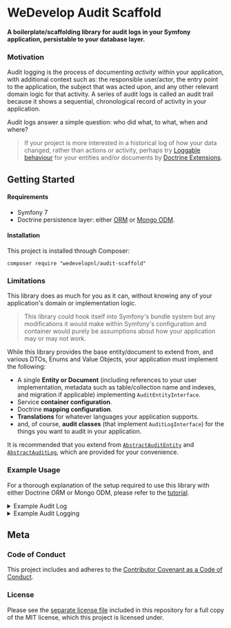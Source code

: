 # WeDevelop Audit Scaffold

**A boilerplate/scaffolding library for audit logs in your Symfony
application, persistable to your database layer.**

### Motivation

Audit logging is the process of documenting _activity_ within your application,
with additional context such as: the responsible user/actor, the entry point to
the application, the subject that was acted upon, and any other relevant domain
logic for that activity.
A series of audit logs is called an audit trail because it shows a sequential,
chronological record of activity in your application.

Audit logs answer a simple question: who did what, to what, when and where?

> If your project is more interested in a historical log of how your data
> changed, rather than actions or activity, perhaps try
> [Loggable behaviour][de-loggable] for your entities and/or documents by
> [Doctrine Extensions][de].

## Getting Started

#### Requirements

- Symfony 7
- Doctrine persistence layer: either [ORM][orm]
  or [Mongo ODM][mongo-odm].

#### Installation

This project is installed through Composer:

```shell
composer require "wedevelopnl/audit-scaffold"
```

### Limitations

This library does as much for you as it can, without knowing any of your
application's domain or implementation logic.

> This library could hook itself into Symfony's bundle system but any
> modifications it would make within Symfony's configuration and container would
> purely be assumptions about how your application may or may not work.

While this library provides the base entity/document to extend from, and various
DTOs, Enums and Value Objects, your application must implement the following:

- A single **Entity or Document** (including references to your user
  implementation, metadata such as table/collection name and indexes, and
  migration if applicable) implementing `AuditEntityInterface`.
- Service **container configuration**.
- Doctrine **mapping configuration**.
- **Translations** for whatever languages your application supports.
- and, of course, **audit classes** (that implement `AuditLogInterface`) for the
  things you want to audit in your application.

It is recommended that you extend from
[`AbstractAuditEntity`](src/Entity/AbstractAuditEntity.php) and
[`AbstractAuditLog`](src/AbstractAuditLog.php), which are provided for your
convenience.

### Example Usage

For a thorough explanation of the setup required to use this library with either
Doctrine ORM or Mongo ODM, please refer to the [tutorial](docs/tutorial.md).

<details>
<summary>Example Audit Log</summary>

```php
<?php declare(strict_types=1);

namespace App\Audit\Account;

use App\Entity\AuditLog as AuditLogEntity;
use App\Entity\User;
use Symfony\Component\Security\Core\User\UserInterface;
use WeDevelop\Audit\AbstractAuditLog;
use WeDevelop\Audit\Entity\AuditEntityInterface;
use WeDevelop\Audit\Entity\Subject;
use WeDevelop\Audit\ValueObject\Context;

final readonly class UserBanned extends AbstractAuditLog
{
    public static function create(
        Context $context,
        User $bannedUser,
        ?\DateTimeInterface $bannedUntil = null,
    ): self {
        return new self($context, Subject::fromObject($bannedUser), new \DateTimeImmutable, [
            'bannedUntil' => $bannedUntil?->format(\DateTimeInterface::RFC3339),
        ]);
    }

    public function createEntity(): AuditEntityInterface
    {
        return AuditLogEntity::fromAuditLog($this);
    }

    public function getMessage(): string
    {
        return 'user.banned';
    }

    public function getParameters(): array
    {
        return [];
    }

    public function getAdditionalInfo(): iterable
    {
        if (is_string($this->data['bannedUntil'] ?? null)) {
            yield 'until' => ['datetime' => $this->data['bannedUntil']];
        } else {
            yield 'indefinitely' => [];
        }
    }
}
```

</details>

<details>
<summary>Example Audit Logging</summary>

```php
<?php declare(strict_types=1);

use App\Audit\Account\UserBanned;
use Doctrine\ORM\EntityManagerInterface;
use Symfony\Bundle\FrameworkBundle\Controller\AbstractController;
use Symfony\Component\HttpFoundation\Request;
use Symfony\Component\HttpFoundation\Response;
use Symfony\Component\Routing\Attribute\Route;
use Symfony\Component\Security\Core\Authentication\Token\Storage\TokenStorageInterface;
use WeDevelop\Audit\ValueObject\Context;

class AdminController extends AbstractController
{
    public function __construct(
        private readonly EntityManagerInterface $em,
        private readonly TokenStorageInterface $tokenStorage,
    ) {}

    #[Route('/users/{user}/ban', name: 'admin_user_ban')]
    public function banUserAction(Request $request, User $user): Response
    {
        $form = $this->createForm(BanConfirmationForm::class);
        $form->handleRequest($request);

        if ($form->isSubmitted() && $form->isValid()) {
            $user->setActive(false);

            $auditLog = UserBanned::create(
                Context::ui($request, $this->tokenStorage->getToken()),
                $user,
            );

            $this->em->persist($user);
            $this->em->persist($auditLog->createEntity());
            $this->em->flush();

            return $this->redirectToRoute('admin_user_view', ['user' => $user->getId()]);
        }

        return $this->render('admin/users/confirm-ban.twig.html', [
            'form' => $form,
        ]);
    }
}
```

</details>

## Meta

### Code of Conduct

This project includes and adheres to the [Contributor Covenant as a Code of
Conduct](CODE_OF_CONDUCT.md).

### License

Please see the [separate license file](LICENSE.md) included in this repository
for a full copy of the MIT license, which this project is licensed under.

[de-loggable]: https://github.com/doctrine-extensions/DoctrineExtensions/blob/main/doc/loggable.md "Loggable behavioral extension for Doctrine"
[de]: https://github.com/doctrine-extensions/DoctrineExtensions "Doctrine Extensions on GitHub"
[mongo-odm]: https://packagist.org/packages/doctrine/mongodb-odm "Mongo ODM on Packagist"
[orm]: https://packagist.org/packages/doctrine/orm "Doctrine ORM on Packagist"
